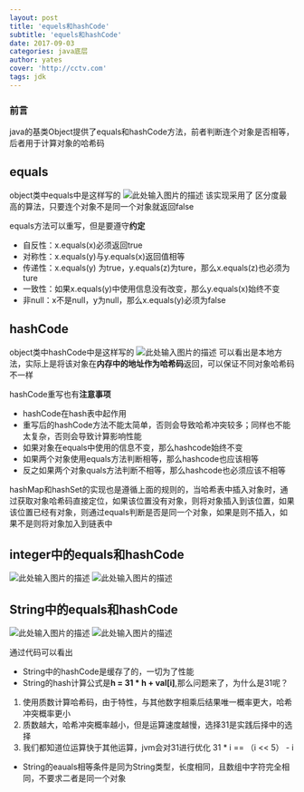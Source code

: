 ```yaml
---
layout: post
title: 'equels和hashCode'
subtitle: 'equels和hashCode'
date: 2017-09-03
categories: java底层
author: yates
cover: 'http://cctv.com'
tags: jdk
---
```

### 前言

java的基类Object提供了equals和hashCode方法，前者判断连个对象是否相等，后者用于计算对象的哈希码
## equals
object类中equals中是这样写的
![此处输入图片的描述](http://www.muyibeyond.cn/img/2017-09-03-equelandhashcode/1.png)
该实现采用了 区分度最高的算法，只要连个对象不是同一个对象就返回false

equals方法可以重写，但是要遵守**约定**

- 自反性：x.equals(x)必须返回true
- 对称性：x.equals(y)与y.equals(x)返回值相等
- 传递性：x.equals(y) 为true，y.equals(z)为ture，那么x.equals(z)也必须为ture
- 一致性：如果x.equals(y)中使用信息没有改变，那么y.equals(x)始终不变
- 非null：x不是null，y为null，那么x.equals(y)必须为false

## hashCode
object类中hashCode中是这样写的
![此处输入图片的描述](http://www.muyibeyond.cn/img/2017-09-03-equelandhashcode/2.png)
可以看出是本地方法，实际上是将该对象在**内存中的地址作为哈希码**返回，可以保证不同对象哈希码不一样

hashCode重写也有**注意事项**

- hashCode在hash表中起作用
- 重写后的hashCode方法不能太简单，否则会导致哈希冲突较多；同样也不能太复杂，否则会导致计算影响性能
- 如果对象在equals中使用的信息不变，那么hashcode始终不变
- 如果两个对象使用equals方法判断相等，那么hashcode也应该相等
- 反之如果两个对象quals方法判断不相等，那么hashcode也必须应该不相等

hashMap和hashSet的实现也是遵循上面的规则的，当哈希表中插入对象时，通过获取对象哈希码直接定位，如果该位置没有对象，则将对象插入到该位置，如果该位置已经有对象，则通过equals判断是否是同一个对象，如果是则不插入，如果不是则将对象加入到链表中


## integer中的equals和hashCode
![此处输入图片的描述](http://www.muyibeyond.cn/img/2017-09-03-equelandhashcode/5.png)
![此处输入图片的描述](http://www.muyibeyond.cn/img/2017-09-03-equelandhashcode/6.png)

## String中的equals和hashCode
![此处输入图片的描述](http://www.muyibeyond.cn/img/2017-09-03-equelandhashcode/3.png)
![此处输入图片的描述](http://www.muyibeyond.cn/img/2017-09-03-equelandhashcode/4.png)

通过代码可以看出

- String中的hashCode是缓存了的，一切为了性能
- String的hash计算公式是**h = 31 * h + val[i]**,那么问题来了，为什么是31呢？
      
1. 使用质数计算哈希码，由于特性，与其他数字相乘后结果唯一概率更大，哈希冲突概率更小
2. 质数越大，哈希冲突概率越小，但是运算速度越慢，选择31是实践后择中的选择
3. 我们都知道位运算快于其他运算，jvm会对31进行优化 31 * i == （i << 5） - i

- String的eauals相等条件是同为String类型，长度相同，且数组中字符完全相同，不要求二者是同一个对象
